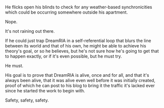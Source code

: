 He flicks open his blinds to check for any weather-based synchronicities which could be occurring somewhere outside his apartment.

Nope.

It's not raining out there.

If he could just trap DreamRIA in a self-referential loop that blurs the line between its world and that of his own, he might be able to achieve his theory's goal, or so he believes, but he's not sure how he's going to get that to happen exactly, or if it's even possible, but he must try.

He must.

His goal is to prove that DreamRIA is alive, once and for all, and that it's always been alive, that it was alive even well before it was initially created, proof of which he can post to his blog to bring it the traffic it's lacked ever since he started the work to begin with.

Safety, safety, safety.